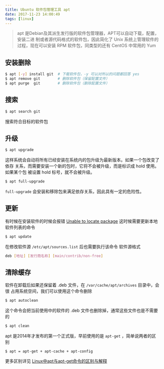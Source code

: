 ```yaml
---
title: Ubuntu 软件包管理工具 apt
date: 2017-11-23 14:00:49
tags: [linux]
---
```


> apt 是Debian及其派生发行版的软件包管理器，APT可以自动下载，配置，安装二进
制或者源代码格式的软件包，因此简化了 Unix 系统上管理软件的过程，现在可以安装
RPM 软件包，同类型的还有 CentOS 中常用的 Yum

<!-- more -->

## 安装删除
```bash
$ apt [-y] install git  # 下载软件包，-y 可以对所以的问题都回答 yes
$ apt remove git        # 删除软件包（保留配置文件）
$ apt purge  git        # 删除软件包（删除配置文件）
```

## 搜索
```bash
$ apt search git
```
搜索符合目标的软件包

## 升级
```bash
$ apt upgrade
```
这样系统会自动将所有已经安装在系统内的包升级为最新版本。如果一个包改变了依存
关系，而需要安装一个新的包时，它将不会被升级，而是标识成 hold 使用。如果某个包
被设置 hold 标号，就不会被升级。
```bash
$ apt full-upgrade
```
`full-upgrade` 会安装和移除包来满足依存关系，因此具有一定的危险性。

## 更新
有时候在安装软件的时候会报错 [Unable to locate package](/2017/11/23/unable-to-locate-package/)
这时候需要更新本地软件列表的命令
```bash
$ apt update
```
在修改软件源 `/etc/apt/sources.list` 后也需要执行该命令
软件源格式
```bash
deb [地址] [发行商名称] [main/contrib/non-free]
```

## 清除缓存
软件在卸载后如果还保留着 .deb 文件，在 `/var/cache/apt/archives` 目录中，会很
占用系统空间，我们可以使用这个命令删除
```bash
$ apt autoclean
```
这个命令会把当前使用中的软件的 .deb 文件也删除掉，通常这些文件也是不需要的
```bash
$ apt clean
```

apt 是2014年才发布的第一个正式版，早前使用的是 `apt-get` ，简单说两者的区别
```
$ apt = apt-get + apt-cache + apt-config
```
更多区别详见 [Linux中apt与apt-get命令的区别与解释](https://www.sysgeek.cn/apt-vs-apt-get/)

